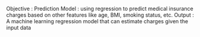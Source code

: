 Objective :
Prediction Model : using regression to predict medical insurance charges based on other features like age, BMI, smoking status, etc.
Output :
A machine learning regression model that can estimate charges given the input data 

